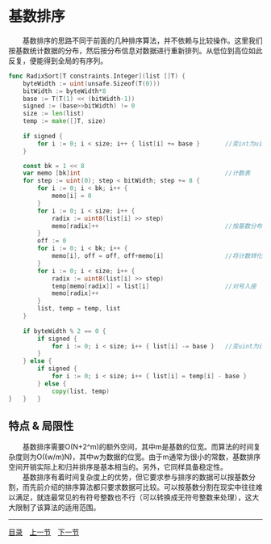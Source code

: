 # 基数排序
　　基数排序的思路不同于前面的几种排序算法，并不依赖与比较操作。这里我们按基数统计数据的分布，然后按分布信息对数据进行重新排列。从低位到高位如此反复，便能得到全局的有序列。

```go
func RadixSort[T constraints.Integer](list []T) {
    byteWidth := uint(unsafe.Sizeof(T(0)))
    bitWidth := byteWidth*8
    base := T(T(1) << (bitWidth-1))
    signed := (base>>bitWidth) != 0
    size := len(list)
    temp := make([]T, size)
    
    if signed {
        for i := 0; i < size; i++ { list[i] += base }       //变int为uint
    }

    const bk = 1 << 8
    var memo [bk]int                                        //计数表
    for step := uint(0); step < bitWidth; step += 8 {
        for i := 0; i < bk; i++ {
            memo[i] = 0
        }
        for i := 0; i < size; i++ {
            radix := uint8(list[i] >> step)
            memo[radix]++                                   //按基数分布计数
        }
        off := 0
        for i := 0; i < bk; i++ {
            memo[i], off = off, off+memo[i]                 //将计数转化为偏移
        }
        for i := 0; i < size; i++ {
            radix := uint8(list[i] >> step)
            temp[memo[radix]] = list[i]                     //对号入座
            memo[radix]++
        }
        list, temp = temp, list
    }
    
    if byteWidth % 2 == 0 {
        if signed {
            for i := 0; i < size; i++ { list[i] -= base }   //变uint为int
        }
    } else {
        if signed {
            for i := 0; i < size; i++ { list[i] = temp[i] - base }
        } else {
            copy(list, temp)
}   }   }
```

## 特点 & 局限性
　　基数排序需要O(N+2^m)的额外空间，其中m是基数的位宽。而算法的时间复杂度则为O((w/m)N)，其中w为数据的位宽。由于m通常为很小的常数，基数排序空间开销实际上和归并排序是基本相当的。另外，它同样具备稳定性。  
　　基数排序有着时间复杂度上的优势，但它要求参与排序的数据可以按基数分割，而先前介绍的排序算法都只要求数据可比较。可以按基数分割在现实中往往难以满足，就连最常见的有符号整数也不行（可以转换成无符号整数来处理），这大大限制了该算法的适用范围。

---
[目录](../README.md)　[上一节](1C.md)　[下一节](1.md)

